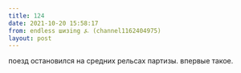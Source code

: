 ```yaml
---
title: 124
date: 2021-10-20 15:58:17
from: endless шизing ⍼ (channel1162404975)
layout: post
---
```


поезд остановился на средних рельсах партизы. впервые такое.
